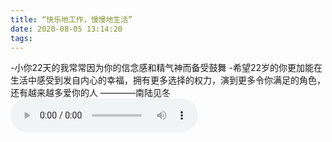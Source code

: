 ```yaml
---
title: “快乐地工作，慢慢地生活”
date: 2020-08-05 13:14:20
tags:
---
```

-小你22天的我常常因为你的信念感和精气神而备受鼓舞
-希望22岁的你更加能在生活中感受到发自内心的幸福，拥有更多选择的权力，演到更多令你满足的角色，还有越来越多爱你的人
————南陆见冬
<audio id="audio" controls=""  preload="auto" autoplay="autoplay">
      <source id="mp3" src="http://117.88.40.19:8050/%E5%8D%97%E9%99%86%E8%A7%81%E5%86%AC-%E5%BF%AB%E4%B9%90%E5%9C%B0%E5%B7%A5%E4%BD%9C%E6%85%A2%E6%85%A2%E5%9C%B0%E7%94%9F%E6%B4%BB.m4a">
      </audio>
